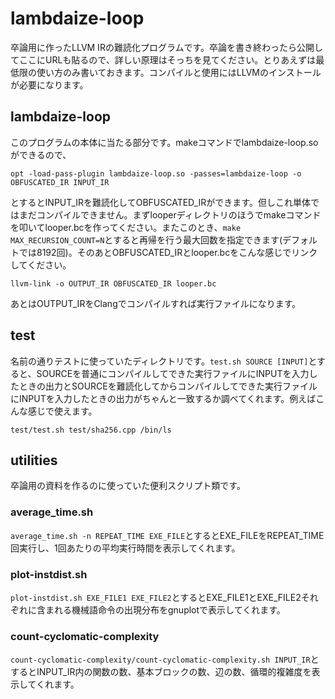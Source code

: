 # lambdaize-loop
卒論用に作ったLLVM IRの難読化プログラムです。卒論を書き終わったら公開してここにURLも貼るので、詳しい原理はそっちを見てください。とりあえずは最低限の使い方のみ書いておきます。コンパイルと使用にはLLVMのインストールが必要になります。
## lambdaize-loop
このプログラムの本体に当たる部分です。makeコマンドでlambdaize-loop.soができるので、
```
opt -load-pass-plugin lambdaize-loop.so -passes=lambdaize-loop -o OBFUSCATED_IR INPUT_IR
```
とするとINPUT_IRを難読化してOBFUSCATED_IRができます。但しこれ単体ではまだコンパイルできません。まずlooperディレクトリのほうでmakeコマンドを叩いてlooper.bcを作ってください。またこのとき、`make MAX_RECURSION_COUNT=N`とすると再帰を行う最大回数を指定できます(デフォルトでは8192回)。そのあとOBFUSCATED_IRとlooper.bcをこんな感じでリンクしてください。
```
llvm-link -o OUTPUT_IR OBFUSCATED_IR looper.bc
```
あとはOUTPUT_IRをClangでコンパイルすれば実行ファイルになります。
## test
名前の通りテストに使っていたディレクトリです。`test.sh SOURCE [INPUT]`とすると、SOURCEを普通にコンパイルしてできた実行ファイルにINPUTを入力したときの出力とSOURCEを難読化してからコンパイルしてできた実行ファイルにINPUTを入力したときの出力がちゃんと一致するか調べてくれます。例えばこんな感じで使えます。
```
test/test.sh test/sha256.cpp /bin/ls
```
## utilities
卒論用の資料を作るのに使っていた便利スクリプト類です。
### average_time.sh
`average_time.sh -n REPEAT_TIME EXE_FILE`とするとEXE_FILEをREPEAT_TIME回実行し、1回あたりの平均実行時間を表示してくれます。
### plot-instdist.sh
`plot-instdist.sh EXE_FILE1 EXE_FILE2`とするとEXE_FILE1とEXE_FILE2それぞれに含まれる機械語命令の出現分布をgnuplotで表示してくれます。
### count-cyclomatic-complexity
`count-cyclomatic-complexity/count-cyclomatic-complexity.sh INPUT_IR`とするとINPUT_IR内の関数の数、基本ブロックの数、辺の数、循環的複雑度を表示してくれます。
